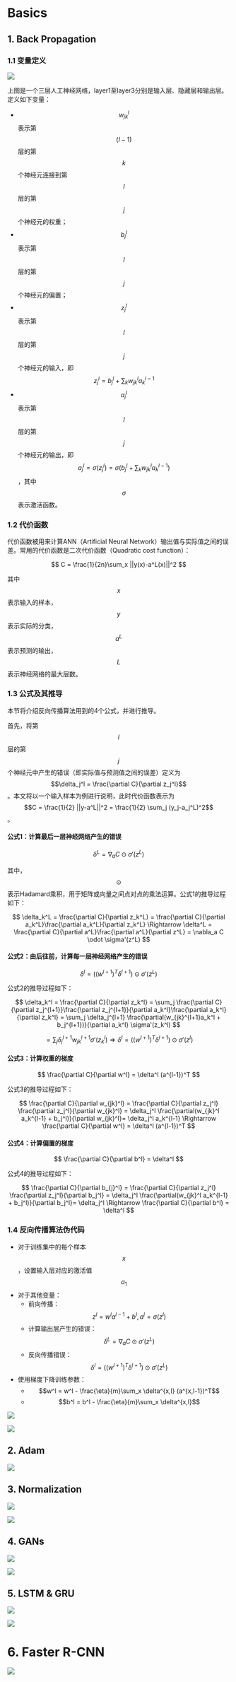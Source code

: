 # Basics

## 1. Back Propagation

### 1.1 变量定义

![](../../.gitbook/assets/image%20%28159%29.png)

上图是一个三层人工神经网络，layer1至layer3分别是输入层、隐藏层和输出层。定义如下变量：

* $$w_{jk}^l$$表示第$$(l-1)$$层的第$$k$$个神经元连接到第$$l$$层的第$$j$$个神经元的权重；
* $$b_j^l$$表示第$$l$$层的第$$j$$个神经元的偏置；
* $$z_j^l$$表示第$$l$$层的第$$j$$个神经元的输入，即$$z_j^l = b_j^l + \sum_k w_{jk}^l a_k^{l-1}$$
* $$a_j^l$$表示第$$l$$层的第$$j$$个神经元的输出，即$$a_j^l = \sigma(z_j^l) = \sigma(b_j^l + \sum_k w_{jk}^l a_k^{l-1})$$，其中$$\sigma$$表示激活函数。

### 1.2 代价函数

代价函数被用来计算ANN（Artificial Neural Network）输出值与实际值之间的误差。常用的代价函数是二次代价函数（Quadratic cost function）：

$$
C = \frac{1}{2n}\sum_x ||y(x)-a^L(x)||^2
$$

其中$$x$$表示输入的样本，$$y$$表示实际的分类，$$a^L$$表示预测的输出，$$L$$表示神经网络的最大层数。

### 1.3 公式及其推导

本节将介绍反向传播算法用到的4个公式，并进行推导。

首先，将第$$l$$层的第$$j$$个神经元中产生的错误（即实际值与预测值之间的误差）定义为$$\delta_j^l = \frac{\partial C}{\partial z_j^l}$$。本文将以一个输入样本为例进行说明，此时代价函数表示为$$C = \frac{1}{2} ||y-a^L||^2 = \frac{1}{2} \sum_j (y_j-a_j^L)^2$$。

#### 公式1：计算最后一层神经网络产生的错误

$$
\delta^L = \nabla_a C \odot \sigma'(z^L)
$$

其中，$$\odot$$表示Hadamard乘积，用于矩阵或向量之间点对点的乘法运算。公式1的推导过程如下：

$$
\delta_k^L = \frac{\partial C}{\partial z_k^L} = \frac{\partial C}{\partial a_k^L}\frac{\partial a_k^L}{\partial z_k^L} \Rightarrow
\delta^L = \frac{\partial C}{\partial a^L}\frac{\partial a^L}{\partial z^L} = \nabla_a C \odot \sigma'(z^L)
$$

#### 公式2：由后往前，计算每一层神经网络产生的错误

$$
\delta^l =((w^{l+1})^T\delta^{l+1}) \odot \sigma'(z^L)
$$

公式2的推导过程如下：

$$
\delta_k^l = \frac{\partial C}{\partial z_k^l} = \sum_j \frac{\partial C}{\partial z_j^{l+1}}\frac{\partial z_j^{l+1}}{\partial a_k^l}\frac{\partial a_k^l}{\partial z_k^l} = \sum_j \delta_j^{l+1} \frac{\partial(w_{jk}^{l+1}a_k^l + b_j^{l+1})}{\partial a_k^l} \sigma'(z_k^l)
$$

$$
= \sum_j \delta_j^{l+1} w_{jk}^{l+1} \sigma'(z_k^l) \Rightarrow \delta^l =((w^{l+1})^T\delta^{l+1}) \odot \sigma'(z^l)
$$

#### 公式3：计算权重的梯度

$$
\frac{\partial C}{\partial w^l} = \delta^l (a^{l-1})^T
$$

公式3的推导过程如下：

$$
\frac{\partial C}{\partial w_{jk}^l} = \frac{\partial C}{\partial z_j^l} \frac{\partial z_j^l}{\partial w_{jk}^l} = 
\delta_j^l \frac{\partial(w_{jk}^l a_k^{l-1} + b_j^l)}{\partial w_{jk}^l}= \delta_j^l a_k^{l-1} \Rightarrow \frac{\partial C}{\partial w^l} = \delta^l (a^{l-1})^T
$$

#### 公式4：计算偏置的梯度

$$
\frac{\partial C}{\partial b^l} = \delta^l
$$

公式4的推导过程如下：

$$
\frac{\partial C}{\partial b_{j}^l} = \frac{\partial C}{\partial z_j^l} \frac{\partial z_j^l}{\partial b_j^l} = 
\delta_j^l \frac{\partial(w_{jk}^l a_k^{l-1} + b_j^l)}{\partial b_j^l}= \delta_j^l \Rightarrow \frac{\partial C}{\partial b^l} = \delta^l
$$

### 1.4 反向传播算法伪代码

* 对于训练集中的每个样本$$x$$，设置输入层对应的激活值$$a_1$$
* 对于其他变量：
  * 前向传播：$$z^l = w^l a^{l-1} + b^l , a^l = \sigma (z^l)$$
  * 计算输出层产生的错误：$$\delta^L = \nabla_a C \odot \sigma'(z^L)$$
  * 反向传播错误：$$\delta^l =((w^{l+1})^T\delta^{l+1}) \odot \sigma'(z^L)$$
* 使用梯度下降训练参数：
  * $$w^l = w^l - \frac{\eta}{m}\sum_x \delta^{x,l} (a^{x,l-1})^T$$
  * $$b^l = b^l - \frac{\eta}{m}\sum_x \delta^{x,l}$$

![](../../.gitbook/assets/image%20%28813%29.png)

![](../../.gitbook/assets/image%20%28831%29.png)

## 2. Adam

![](../../.gitbook/assets/image%20%28260%29.png)

## 3. Normalization

![](../../.gitbook/assets/image%20%28594%29.png)

![](../../.gitbook/assets/image%20%28274%29.png)

## 4. GANs

![](../../.gitbook/assets/image%20%28419%29.png)

![](../../.gitbook/assets/image%20%28379%29.png)

## 5. LSTM & GRU

![](../../.gitbook/assets/image%20%28604%29.png)

![](../../.gitbook/assets/image%20%28168%29.png)

# 6. Faster R-CNN

![](../../.gitbook/assets3/faster_r_cnn.png)